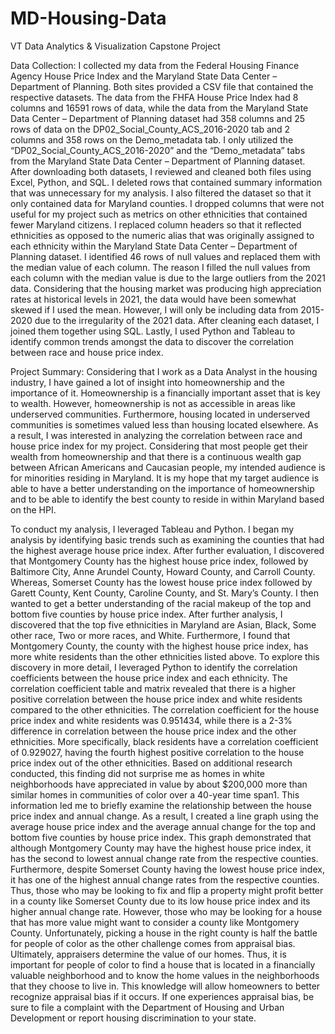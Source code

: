 # MD-Housing-Data
VT Data Analytics &amp; Visualization Capstone Project

Data Collection: I collected my data from the Federal Housing Finance Agency House Price Index and the Maryland State Data Center – Department of Planning.  Both sites provided a CSV file that contained the respective datasets. The data from the FHFA House Price Index had 8 columns and 16591 rows of data, while the data from the Maryland State Data Center – Department of Planning dataset had 358 columns and 25 rows of data on the DP02_Social_County_ACS_2016-2020 tab and 2 columns and 358 rows on the Demo_metadata tab. I only utilized the “DP02_Social_County_ACS_2016-2020” and the “Demo_metadata” tabs from the Maryland State Data Center – Department of Planning dataset. After downloading both datasets, I reviewed and cleaned both files using Excel, Python, and SQL. I deleted rows that contained summary information that was unnecessary for my analysis. I also filtered the dataset so that it only contained data for Maryland counties. I dropped columns that were not useful for my project such as metrics on other ethnicities that contained fewer Maryland citizens. I replaced column headers so that it reflected ethnicities as opposed to the numeric alias that was originally assigned to each ethnicity within the Maryland State Data Center – Department of Planning dataset.  I identified 46 rows of null values and replaced them with the median value of each column. The reason I filled the null values from each column with the median value is due to the large outliers from the 2021 data. Considering that the housing market was producing high appreciation rates at historical levels in 2021, the data would have been somewhat skewed if I used the mean. However, I will only be including data from 2015-2020 due to the irregularity of the 2021 data. After cleaning each dataset, I joined them together using SQL. Lastly, I used Python and Tableau to identify common trends amongst the data to discover the correlation between race and house price index.

Project Summary: Considering that I work as a Data Analyst in the housing industry, I have gained a lot of insight into homeownership and the importance of it. Homeownership is a financially important asset that is key to wealth. However, homeownership is not as accessible in areas like underserved communities. Furthermore, housing located in underserved communities is sometimes valued less than housing located elsewhere. As a result, I was interested in analyzing the correlation between race and house price index for my project. Considering that most people get their wealth from homeownership and that there is a continuous wealth gap between African Americans and Caucasian people, my intended audience is for minorities residing in Maryland. It is my hope that my target audience is able to have a better understanding on the importance of homeownership and to be able to identify the best county to reside in within Maryland based on the HPI. 

To conduct my analysis, I leveraged Tableau and Python. I began my analysis by identifying basic trends such as examining the counties that had the highest average house price index. After further evaluation, I discovered that Montgomery County has the highest house price index, followed by Baltimore City, Anne Arundel County, Howard County, and Carroll County. Whereas, Somerset County has the lowest house price index followed by Garett County, Kent County, Caroline County, and St. Mary’s County. I then wanted to get a better understanding of the racial makeup of the top and bottom five counties by house price index. After further analysis, I discovered that the top five ethnicities in Maryland are Asian, Black, Some other race, Two or more races, and White. Furthermore, I found that Montgomery County, the county with the highest house price index, has more white residents than the other ethnicities listed above. To explore this discovery in more detail, I leveraged Python to identify the correlation coefficients between the house price index and each ethnicity. The correlation coefficient table and matrix revealed that there is a higher positive correlation between the house price index and white residents compared to the other ethnicities. The correlation coefficient for the house price index and white residents was 0.951434, while there is a 2-3% difference in correlation between the house price index and the other ethnicities. More specifically, black residents have a correlation coefficient of 0.929027, having the fourth highest positive correlation to the house price index out of the other ethnicities. Based on additional research conducted, this finding did not surprise me as homes in white neighborhoods have appreciated in value by about $200,000 more than similar homes in communities of color over a 40-year time span1. This information led me to briefly examine the relationship between the house price index and annual change. As a result, I created a line graph using the average house price index and the average annual change for the top and bottom five counties by house price index. This graph demonstrated that although Montgomery County may have the highest house price index, it has the second to lowest annual change rate from the respective counties. Furthermore, despite Somerset County having the lowest house price index, it has one of the highest annual change rates from the respective counties. Thus, those who may be looking to fix and flip a property might profit better in a county like Somerset County due to its low house price index and its higher annual change rate. However, those who may be looking for a house that has more value might want to consider a county like Montgomery County. Unfortunately, picking a house in the right county is half the battle for people of color as the other challenge comes from appraisal bias. Ultimately, appraisers determine the value of our homes. Thus, it is important for people of color to find a house that is located in a financially valuable neighborhood and to know the home values in the neighborhoods that they choose to live in. This knowledge will allow homeowners to better recognize appraisal bias if it occurs. If one experiences appraisal bias, be sure to file a complaint with the Department of Housing and Urban Development or report housing discrimination to your state.

